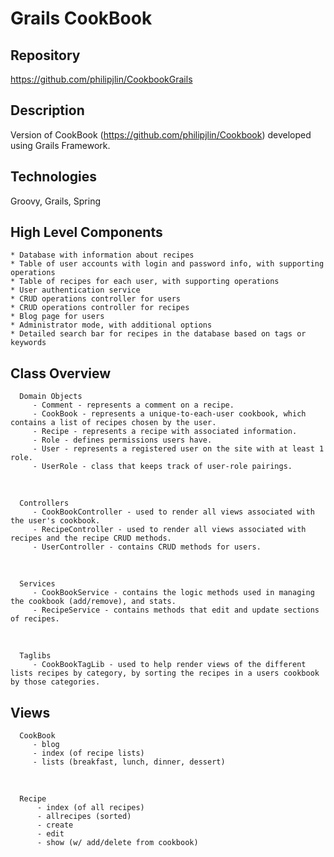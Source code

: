 # Grails CookBook


## Repository
<https://github.com/philipjlin/CookbookGrails>


## Description
Version of CookBook (https://github.com/philipjlin/Cookbook) developed using Grails Framework.

## Technologies
Groovy, Grails, Spring


## High Level Components
    * Database with information about recipes
    * Table of user accounts with login and password info, with supporting operations
    * Table of recipes for each user, with supporting operations
    * User authentication service
    * CRUD operations controller for users
    * CRUD operations controller for recipes
    * Blog page for users
    * Administrator mode, with additional options
    * Detailed search bar for recipes in the database based on tags or keywords


## Class Overview

      Domain Objects
         - Comment - represents a comment on a recipe.
         - CookBook - represents a unique-to-each-user cookbook, which contains a list of recipes chosen by the user.
         - Recipe - represents a recipe with associated information.
         - Role - defines permissions users have.
         - User - represents a registered user on the site with at least 1 role.
         - UserRole - class that keeps track of user-role pairings.

<br>

      Controllers
         - CookBookController - used to render all views associated with the user's cookbook.
         - RecipeController - used to render all views associated with recipes and the recipe CRUD methods.
         - UserController - contains CRUD methods for users.

<br>

      Services
         - CookBookService - contains the logic methods used in managing the cookbook (add/remove), and stats.
         - RecipeService - contains methods that edit and update sections of recipes.

<br>

      Taglibs
         - CookBookTagLib - used to help render views of the different lists recipes by category, by sorting the recipes in a users cookbook by those categories.


## Views
      CookBook
         - blog
         - index (of recipe lists)
         - lists (breakfast, lunch, dinner, dessert)

<br>

      Recipe
          - index (of all recipes)
          - allrecipes (sorted)
          - create
          - edit
          - show (w/ add/delete from cookbook)

